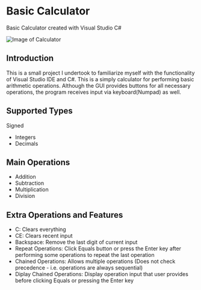 # Basic Calculator
Basic Calculator created with Visual Studio C#


![Image of Calculator](https://cloud.githubusercontent.com/assets/16367862/20079044/f3365984-a510-11e6-80b0-81e7a6da4507.png)

## Introduction
This is a small project I undertook to familiarize myself with the functionality of Visual Studio IDE and C#. This is a simply calculator for performing basic arithmetic operations. Although the GUI provides buttons for all necessary operations, the program receives input via keyboard(Numpad) as well.

## Supported Types
Signed
- Integers
- Decimals

## Main Operations
- Addition
- Subtraction
- Multiplication
- Division

## Extra Operations and Features
- C: Clears everything
- CE: Clears recent input
- Backspace: Remove the last digit of current input
- Repeat Operations: Click Equals button or press the Enter key after performing some operations to repeat the last operation
- Chained Operations: Allows multiple operations (Does not check precedence - i.e. operations are always sequential)
- Diplay Chained Operations: Display operation input that user provides before clicking Equals or pressing the Enter key
